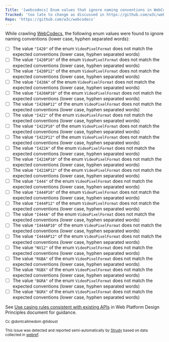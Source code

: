 ```yaml
---
Title: '[webcodecs] Enum values that ignore naming conventions in WebCodecs'
Tracked: 'too late to change as discussed in https://github.com/w3c/webcodecs/issues/786'
Repo: 'https://github.com/w3c/webcodecs'
---
```


While crawling [WebCodecs](https://w3c.github.io/webcodecs/), the following enum values were found to ignore naming conventions (lower case, hyphen separated words):
* [ ] The value `"I420"` of the enum `VideoPixelFormat` does not match the expected conventions (lower case, hyphen separated words)
* [ ] The value `"I420P10"` of the enum `VideoPixelFormat` does not match the expected conventions (lower case, hyphen separated words)
* [ ] The value `"I420P12"` of the enum `VideoPixelFormat` does not match the expected conventions (lower case, hyphen separated words)
* [ ] The value `"I420A"` of the enum `VideoPixelFormat` does not match the expected conventions (lower case, hyphen separated words)
* [ ] The value `"I420AP10"` of the enum `VideoPixelFormat` does not match the expected conventions (lower case, hyphen separated words)
* [ ] The value `"I420AP12"` of the enum `VideoPixelFormat` does not match the expected conventions (lower case, hyphen separated words)
* [ ] The value `"I422"` of the enum `VideoPixelFormat` does not match the expected conventions (lower case, hyphen separated words)
* [ ] The value `"I422P10"` of the enum `VideoPixelFormat` does not match the expected conventions (lower case, hyphen separated words)
* [ ] The value `"I422P12"` of the enum `VideoPixelFormat` does not match the expected conventions (lower case, hyphen separated words)
* [ ] The value `"I422A"` of the enum `VideoPixelFormat` does not match the expected conventions (lower case, hyphen separated words)
* [ ] The value `"I422AP10"` of the enum `VideoPixelFormat` does not match the expected conventions (lower case, hyphen separated words)
* [ ] The value `"I422AP12"` of the enum `VideoPixelFormat` does not match the expected conventions (lower case, hyphen separated words)
* [ ] The value `"I444"` of the enum `VideoPixelFormat` does not match the expected conventions (lower case, hyphen separated words)
* [ ] The value `"I444P10"` of the enum `VideoPixelFormat` does not match the expected conventions (lower case, hyphen separated words)
* [ ] The value `"I444P12"` of the enum `VideoPixelFormat` does not match the expected conventions (lower case, hyphen separated words)
* [ ] The value `"I444A"` of the enum `VideoPixelFormat` does not match the expected conventions (lower case, hyphen separated words)
* [ ] The value `"I444AP10"` of the enum `VideoPixelFormat` does not match the expected conventions (lower case, hyphen separated words)
* [ ] The value `"I444AP12"` of the enum `VideoPixelFormat` does not match the expected conventions (lower case, hyphen separated words)
* [ ] The value `"NV12"` of the enum `VideoPixelFormat` does not match the expected conventions (lower case, hyphen separated words)
* [ ] The value `"RGBA"` of the enum `VideoPixelFormat` does not match the expected conventions (lower case, hyphen separated words)
* [ ] The value `"RGBX"` of the enum `VideoPixelFormat` does not match the expected conventions (lower case, hyphen separated words)
* [ ] The value `"BGRA"` of the enum `VideoPixelFormat` does not match the expected conventions (lower case, hyphen separated words)
* [ ] The value `"BGRX"` of the enum `VideoPixelFormat` does not match the expected conventions (lower case, hyphen separated words)

See [Use casing rules consistent with existing APIs](https://w3ctag.github.io/design-principles/#casing-rules) in Web Platform Design Principles document for guidance.

<sub>Cc @dontcallmedom @tidoust</sub>

<sub>This issue was detected and reported semi-automatically by [Strudy](https://github.com/w3c/strudy/) based on data collected in [webref](https://github.com/w3c/webref/).</sub>
